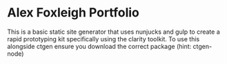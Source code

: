 # Alex Foxleigh Portfolio

This is a basic static site generator that uses nunjucks and gulp to create a rapid prototyping kit specifically using the clarity toolkit. To use this alongside ctgen ensure you download the correct package (hint: ctgen-node)